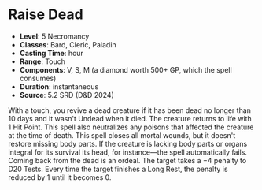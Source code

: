 # Raise Dead

- **Level**: 5 Necromancy
- **Classes**: Bard, Cleric, Paladin
- **Casting Time**: hour
- **Range**: Touch
- **Components**: V, S, M (a diamond worth 500+ GP, which the spell consumes)
- **Duration**: instantaneous
- **Source**: 5.2 SRD (D&D 2024)

With a touch, you revive a dead creature if it has been dead no longer than 10 days and it wasn't Undead when it died. The creature returns to life with 1 Hit Point. This spell also neutralizes any poisons that affected the creature at the time of death. This spell closes all mortal wounds, but it doesn't restore missing body parts. If the creature is lacking body parts or organs integral for its survival its head, for instance—the spell automatically fails. Coming back from the dead is an ordeal. The target takes a −4 penalty to D20 Tests. Every time the target finishes a Long Rest, the penalty is reduced by 1 until it becomes 0.

